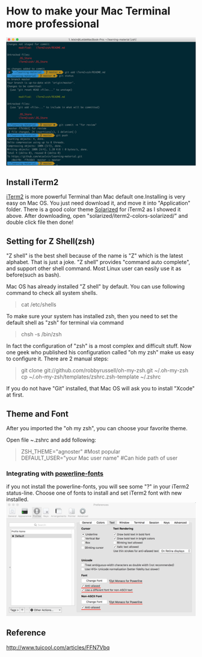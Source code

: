 # How to make your Mac Terminal more professional
![](iTerm2_screen.png)


## Install iTerm2
[iTerm2](http://www.iterm2.com) is more powerful Terminal than Mac default one.Installing is very easy on Mac OS. You just need download it, and move it into "Application" folder.
There is a good color theme [Solarized](http://ethanschoonover.com/solarized) for iTerm2 as I showed it above. After downloading, open "solarized/iterm2-colors-solarized/" and double click file then done!

## Setting for Z Shell(zsh)
"Z shell" is the best shell because of the name is "Z" which is the latest alphabet. That is just a joke. "Z shell" provides "command auto complete", and support other shell command. Most Linux user can easily use it as before(such as bash).

Mac OS has already installed "Z shell" by default. You can use following command to check all system shells.
>cat /etc/shells 

To make sure your system has installed zsh, then you need to set the default shell as "zsh" for terminal via command

>chsh -s /bin/zsh

In fact the configuration of "zsh" is a most complex and difficult stuff. Now one geek who published his configuration called "oh my zsh" make us easy to configure it. There are 2 manual steps:
  
>git clone git://github.com/robbyrussell/oh-my-zsh.git ~/.oh-my-zsh  
cp ~/.oh-my-zsh/templates/zshrc.zsh-template ~/.zshrc

If you do not have "Git" installed, that Mac OS will ask you to install "Xcode" at first.

## Theme and Font 
After you imported the "oh my zsh", you can choose your favorite theme.

Open file ~.zshrc and add following:
>ZSH_THEME="agnoster"  #Most popular  
DEFAULT_USER="your Mac user name"  #Can hide path of user

### Integrating with [powerline-fonts](https://github.com/powerline/fonts)
if you not install the powerline-fonts, you will see some "?" in your iTerm2 status-line.
Choose one of fonts to install and set iTerm2 font with new installed. 
![](iTerm2_font.png)

## Reference 
http://www.tuicool.com/articles/FFN7Vbq



